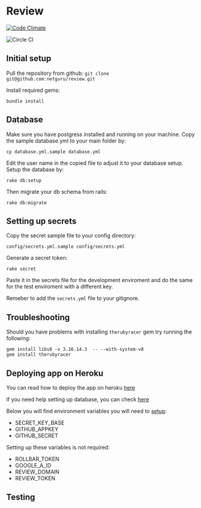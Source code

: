 # Review

[![Code Climate](https://codeclimate.com/github/netguru/review.png)](https://codeclimate.com/github/netguru/review)

![Circle CI](https://circleci.com/gh/netguru/review/tree/master.png?circle-token=f05c3dd432a61a6c0fe4fc4b20d5f7b6468868c9)

## Initial setup
Pull the repository from github:
`git clone git@github.com:netguru/review.git`

Install required gems:
```
bundle install
```

## Database
Make sure you have postgress installed and running on your machine.
Copy the sample database.yml to your main folder by:
```
cp database.yml.sample database.yml
```

Edit the user name in the copied file to adjust it to your database setup.
Setup the database by:
```
rake db:setup
```
Then migrate your db schema from rails:
```
rake db:migrate
```

## Setting up secrets
Copy the secret sample file to your config directory:
```
config/secrets.yml.sample config/secrets.yml
```
Generate a secret token:
```
rake secret
```
Paste it in the secrets file for the development enviroment and do the
same for the test enviroment with a different key.

Remeber to add the `secrets.yml` file to your gitignore.

## Troubleshooting
Should you have problems with installing `therubyracer` gem
try running the following:
```
gem install libv8 -v 3.16.14.3  -- --with-system-v8
gem install therubyracer
```

## Deploying app on Heroku
You can read how to deploy the app on heroku [here](https://devcenter.heroku.com/articles/git)

If you need help setting up database, you can check [here](https://devcenter.heroku.com/articles/heroku-postgresql)

Below you will find environment variables you will need to [setup](https://devcenter.heroku.com/articles/config-vars#setting-up-config-vars-for-a-deployed-application):

  * SECRET_KEY_BASE
  * GITHUB_APPKEY
  * GITHUB_SECRET

Setting up these variables is not required:

  * ROLLBAR_TOKEN
  * GOOGLE_A_ID
  * REVIEW_DOMAIN
  * REVIEW_TOKEN

## Testing
